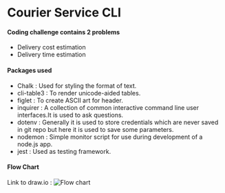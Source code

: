 # Courier Service CLI

#### Coding challenge contains 2 problems 
- Delivery cost estimation
- Delivery time estimation

#### Packages used 
- Chalk : Used for styling the format of text.
- cli-table3 :  To render unicode-aided tables.
- figlet : To create ASCII art for header.
- inquirer : A collection of common interactive command line user interfaces.It is used to ask questions.
- dotenv : Generally it is used to store credentials which are never saved in git repo but here it is used to save some parameters.
- nodemon : Simple monitor script for use during development of a node.js app.
- jest : Used as  testing framework.

#### Flow Chart
Link to draw.io : ![Flow chart](../master/assets/courierCliFlow.png)


